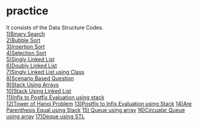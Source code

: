 # practice
It consists of the Data Structure Codes.
<br>
<a href="https://github.com/kriti-garg/practice/blob/master/BinarySearch.java">1)Binary Search</a><br>
<a href="https://github.com/kriti-garg/practice/blob/master/bubbleSort.cpp">2)Bubble Sort</a><br>
<a href="https://github.com/kriti-garg/practice/blob/master/insertion.java">3)Insertion Sort</a><br>
<a href="https://github.com/kriti-garg/practice/blob/master/selection.java">4)Selection Sort</a><br>
<a href="https://github.com/kriti-garg/practice/blob/master/singlyLinkedList.cpp">5)Singly Linked List</a><br>
<a href="https://github.com/kriti-garg/practice/blob/master/doublyLinkedList.cpp">6)Doubly Linked List</a><br>
<a href="https://github.com/kriti-garg/practice/blob/master/class_singleLinkedList.cpp">7)Singly Linked List using Class</a><br>
<a href="https://github.com/kriti-garg/practice/blob/master/terminateWhen10.cpp">8)Scenario Based Question</a>
<br>
<a href="https://github.com/kriti-garg/practice/blob/master/stack_array.cpp">9)Stack Using Arrays</a><br>
<a href="https://github.com/kriti-garg/practice/blob/master/stack_LinkedList.cpp">10)Stack Using Linked List</a><br>
<a href="https://github.com/kriti-garg/practice/blob/master/Infix2Postfix.cpp">11)Infix to Postfix Evaluation using stack</a><br>
<a href="https://github.com/kriti-garg/practice/blob/master/TowerHanoi.cpp">12)Tower of Hanoi Problem</a>
<a href="https://github.com/kriti-garg/practice/blob/master/Postfix2InfixEvaluation.cpp">13)Postfix to Infix Evaluation using Stack</a>
<a href="https://github.com/kriti-garg/practice/blob/master/StackEqual.cpp">14)Are Parenthesis Equal using Stack</a>
<a href="https://github.com/kriti-garg/practice/blob/master/Queue.cpp">15) Queue using array</a>
<a href="https://github.com/kriti-garg/practice/blob/master/CircularQueue.cpp">16)Circualar Queue using array</a>
<a href="https://github.com/kriti-garg/practice/blob/master/DequeUsing_STL.cpp">17)Deque using STL</a>

